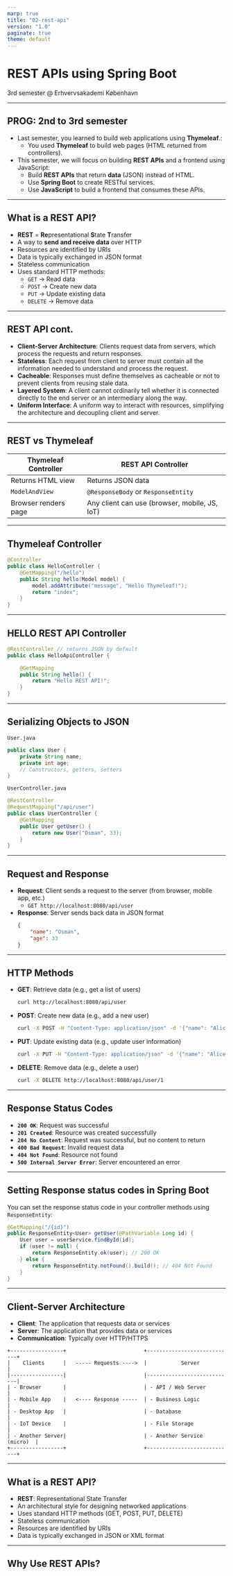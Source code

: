 ```yaml
---
marp: true
title: "02-rest-api"
version: "1.0"
paginate: true
theme: default
---
```


# REST APIs using Spring Boot
3rd semester @ Erhvervsakademi København

---

## PROG: 2nd to 3rd semester
- Last semester, you learned to build web applications using **Thymeleaf**.:
  - You used **Thymeleaf** to build web pages (HTML returned from controllers).
- This semester, we will focus on building **REST APIs** and a frontend using JavaScript:
  - Build **REST APIs** that return **data** (JSON) instead of HTML.
  - Use **Spring Boot** to create RESTful services.
  - Use **JavaScript** to build a frontend that consumes these APIs.

---

## What is a REST API?
- **REST** = **Re**presentational **S**tate **T**ransfer
- A way to **send and receive data** over HTTP
- Resources are identified by URIs
- Data is typically exchanged in JSON format
- Stateless communication
- Uses standard HTTP methods:
  - `GET` → Read data
  - `POST` → Create new data
  - `PUT` → Update existing data
  - `DELETE` → Remove data

---

## REST API cont.

- **Client-Server Architecture**: Clients request data from servers, which process the requests and return responses.
- **Stateless**: Each request from client to server must contain all the information needed to understand and process the request.
- **Cacheable**: Responses must define themselves as cacheable or not to prevent clients from reusing stale data.
- **Layered System**: A client cannot ordinarily tell whether it is connected directly to the end server or an intermediary along the way.
- **Uniform Interface**: A uniform way to interact with resources, simplifying the architecture and decoupling client and server.

---

## REST vs Thymeleaf
| Thymeleaf Controller | REST API Controller |
|----------------------|----------------------|
| Returns HTML view    | Returns JSON data    |
| `ModelAndView`       | `@ResponseBody` or `ResponseEntity` |
| Browser renders page | Any client can use (browser, mobile, JS, IoT) |

---

## Thymeleaf Controller
```java
@Controller
public class HelloController {
    @GetMapping("/hello")
    public String hello(Model model) {
        model.addAttribute("message", "Hello Thymeleaf!");
        return "index";
    }
}
```

---
## HELLO REST API Controller
```java
@RestController // returns JSON by default
public class HelloApiController {

    @GetMapping
    public String hello() {
        return "Hello REST API!";
    }
}
``` 

---

## Serializing Objects to JSON
`User.java`
```java
public class User {
    private String name;
    private int age;
    // Constructors, getters, setters
}
```
`UserController.java`
```java
@RestController
@RequestMapping("/api/user")
public class UserController {
    @GetMapping
    public User getUser() {
        return new User("Osman", 33);
    }
}
```

---

## Request and Response
- **Request**: Client sends a request to the server (from browser, mobile app, etc.)
    - `GET http://localhost:8080/api/user`
- **Response**: Server sends back data in JSON format
    ```json
    {
        "name": "Osman",
        "age": 33
    }
    ```

---

## HTTP Methods
- **GET**: Retrieve data (e.g., get a list of users)
    ```bash
    curl http://localhost:8080/api/user
    ```
- **POST**: Create new data (e.g., add a new user)
    ```bash
    curl -X POST -H "Content-Type: application/json" -d '{"name": "Alice", "age": 30}' http://localhost:8080/api/user
    ```

- **PUT**: Update existing data (e.g., update user information)
    ```bash
    curl -X PUT -H "Content-Type: application/json" -d '{"name": "Alice", "age": 31}' http://localhost:8080/api/user/1
    ```
- **DELETE**: Remove data (e.g., delete a user)
    ```bash
    curl -X DELETE http://localhost:8080/api/user/1
    ```

---

## Response Status Codes
- **`200 OK`**: Request was successful
- **`201 Created`**: Resource was created successfully
- **`204 No Content`**: Request was successful, but no content to return
- **`400 Bad Request`**: Invalid request data
- **`404 Not Found`**: Resource not found
- **`500 Internal Server Error`**: Server encountered an error

---

## Setting Response status codes in Spring Boot
You can set the response status code in your controller methods using `ResponseEntity`:
```java
@GetMapping("/{id}")
public ResponseEntity<User> getUser(@PathVariable Long id) {
    User user = userService.findById(id);
    if (user != null) {
        return ResponseEntity.ok(user); // 200 OK
    } else {
        return ResponseEntity.notFound().build(); // 404 Not Found
    }
}
```


---

## Client-Server Architecture
- **Client**: The application that requests data or services
- **Server**: The application that provides data or services
- **Communication**: Typically over HTTP/HTTPS
```plaintext
+-----------------+                         +----------------------------+
|    Clients      |   ----- Requests ---->  |           Server           |
|-----------------|                         |----------------------------|
| - Browser       |                         | - API / Web Server         |
| - Mobile App    |   <---- Response -----  | - Business Logic           |
| - Desktop App   |                         | - Database                 |
| - IoT Device    |                         | - File Storage             |
| - Another Server|                         | - Another Service (micro)  |
+-----------------+                         +----------------------------+
```


---

## What is a REST API?
- **REST**: Representational State Transfer
- An architectural style for designing networked applications
- Uses standard HTTP methods (GET, POST, PUT, DELETE)
- Stateless communication
- Resources are identified by URIs
- Data is typically exchanged in JSON or XML format

---
## Why Use REST APIs?